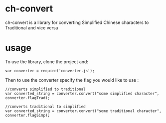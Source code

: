 # ch-convert
ch-convert is a library for converting Simplified Chinese characters to Traditional and vice versa

# usage

To use the library, clone the project and:

```
var converter = require('converter.js');
```

Then to use the converter specify the flag you would like to use :

```
//converts simplified to traditional
var converted_string = converter.convert("some simplified character", converter.flagTrad);

//converts traditional to simplified
var converted_string = converter.convert("some traditional character", converter.flagSimp);
```
